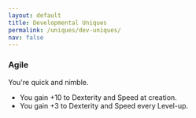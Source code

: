 ```yaml
---
layout: default
title: Developmental Uniques
permalink: /uniques/dev-uniques/
nav: false
---
```


### Agile
You're quick and nimble.

* You gain +10 to Dexterity and Speed at creation.
* You gain +3 to Dexterity and Speed every Level-up.
